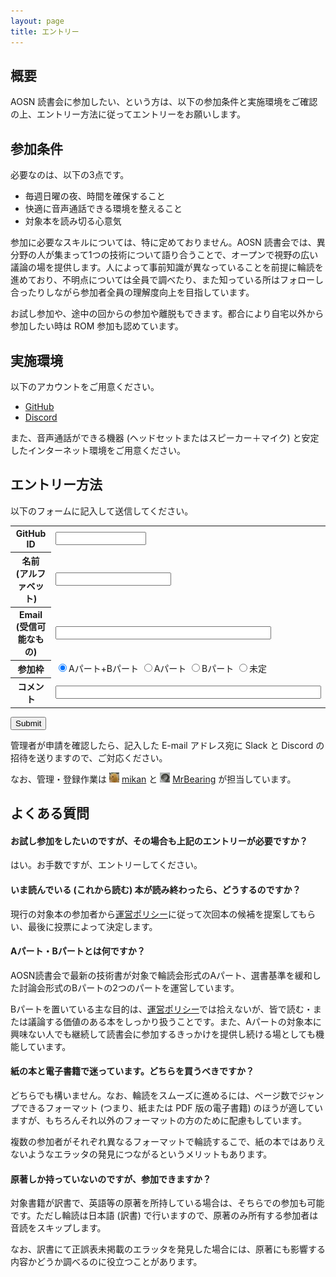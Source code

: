 ```yaml
---
layout: page
title: エントリー
---
```


## 概要

AOSN 読書会に参加したい、という方は、以下の参加条件と実施環境をご確認の上、エントリー方法に従ってエントリーをお願いします。

## 参加条件

必要なのは、以下の3点です。

* 毎週日曜の夜、時間を確保すること
* 快適に音声通話できる環境を整えること
* 対象本を読み切る心意気

参加に必要なスキルについては、特に定めておりません。AOSN 読書会では、異分野の人が集まって1つの技術について語り合うことで、オープンで視野の広い議論の場を提供します。人によって事前知識が異なっていることを前提に輪読を進めており、不明点については全員で調べたり、また知っている所はフォローし合ったりしながら参加者全員の理解度向上を目指しています。

お試し参加や、途中の回からの参加や離脱もできます。都合により自宅以外から参加したい時は ROM 参加も認めています。

## 実施環境

以下のアカウントをご用意ください。

* [GitHub](https://github.com/join)
* [Discord](https://discordapp.com/register)

また、音声通話ができる機器 (ヘッドセットまたはスピーカー＋マイク) と安定したインターネット環境をご用意ください。

## エントリー方法

以下のフォームに記入して送信してください。

<form method="POST" action="https://6ai0xdga9k.execute-api.us-east-2.amazonaws.com/prod/aosn-entry">
<table>
<tr><th>GitHub ID</th><td><input name="id" size="15" maxlength="40" required /></td></tr>
<tr><th>名前 (アルファベット)</th><td><input name="name" size="20" maxlength="40" required /></td></tr>
<tr><th>Email (受信可能なもの)</th><td><input type="email" name="email" size="40" maxlength="40" required /></td>
</tr>
<tr><th>参加枠</th><td> 
<label><input type="radio" name="part" value="ab" checked />Aパート+Bパート</label>
<label><input type="radio" name="part" value="a" />Aパート</label>
<label><input type="radio" name="part" value="b" />Bパート</label>
<label><input type="radio" name="part" value="-" />未定</label>
</td></tr>
<tr><th>コメント</th><td><input name="Comment" size="50" maxlength="50" /></td></tr>
</table>
<input type="submit" />
</form>

管理者が申請を確認したら、記入した E-mail アドレス宛に Slack と Discord の招待を送りますので、ご対応ください。

なお、管理・登録作業は [![](/images/users/mikan_16.png "mikan")](https://github.com/mikan) [mikan](Https://github.com/mikan) と [![](/images/users/MrBearing_16.png "MrBearing")](https://github.com/MrBearing) [MrBearing](Https://github.com/MrBearing) が担当しています。

## よくある質問

#### お試し参加をしたいのですが、その場合も上記のエントリーが必要ですか？

はい。お手数ですが、エントリーしてください。

#### いま読んでいる (これから読む) 本が読み終わったら、どうするのですか？

現行の対象本の参加者から[運営ポリシー](/policy)に従って次回本の候補を提案してもらい、最後に投票によって決定します。

#### Aパート・Bパートとは何ですか？

AOSN読書会で最新の技術書が対象で輪読会形式のAパート、選書基準を緩和した討論会形式のBパートの2つのパートを運営しています。

Bパートを置いている主な目的は、[運営ポリシー](/policy)では拾えないが、皆で読む・または議論する価値のある本をしっかり扱うことです。また、Aパートの対象本に興味ない人でも継続して読書会に参加するきっかけを提供し続ける場としても機能しています。

#### 紙の本と電子書籍で迷っています。どちらを買うべきですか？

どちらでも構いません。なお、輪読をスムーズに進めるには、ページ数でジャンプできるフォーマット (つまり、紙または PDF 版の電子書籍) のほうが適していますが、もちろんそれ以外のフォーマットの方のために配慮もしています。

複数の参加者がそれぞれ異なるフォーマットで輪読するこで、紙の本ではありえないようなエラッタの発見につながるというメリットもあります。

#### 原著しか持っていないのですが、参加できますか？

対象書籍が訳書で、英語等の原著を所持している場合は、そちらでの参加も可能です。ただし輪読は日本語 (訳書) で行いますので、原著のみ所有する参加者は音読をスキップします。

なお、訳書にて正誤表未掲載のエラッタを発見した場合には、原著にも影響する内容かどうか調べるのに役立つことがあります。
